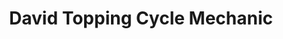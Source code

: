 ---
title: "David Topping Cycle Mechanic"
url: /newport/david-topping-cycle-mechanic/
shop: Fahrrad
---
